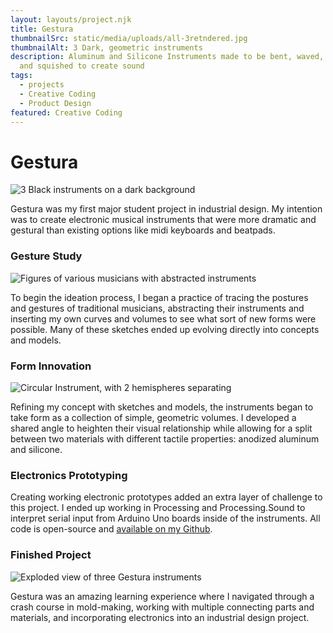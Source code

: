 ```yaml
---
layout: layouts/project.njk
title: Gestura
thumbnailSrc: static/media/uploads/all-3retndered.jpg
thumbnailAlt: 3 Dark, geometric instruments
description: Aluminum and Silicone Instruments made to be bent, waved, slapped
  and squished to create sound
tags:
  - projects
  - Creative Coding
  - Product Design
featured: Creative Coding
---
```

# Gestura

![3 Black instruments on a dark background](static/media/uploads/all-3_lightbg.jpg "Gestura")

Gestura was my first major student project in industrial design. My intention was to create electronic musical instruments that were more dramatic and gestural than existing options like midi keyboards and beatpads. 

### Gesture Study

![Figures of various musicians with abstracted instruments](static/media/uploads/gesture_study.png "Gesture Study")

To begin the ideation process, I began a practice of tracing the postures and gestures of traditional musicians, abstracting their instruments and inserting my own curves and volumes to see what sort of new forms were possible. Many of these sketches ended up evolving directly into concepts and models. 

### Form Innovation

![Circular Instrument, with 2 hemispheres separating](static/media/uploads/both_instr.jpg "Gestura Wave")

Refining my concept with sketches and models, the instruments began to take form as a collection of simple, geometric volumes. I developed a shared angle to heighten their visual relationship while allowing for a split between two materials with different tactile properties: anodized aluminum and silicone. 

### Electronics Prototyping

Creating working electronic prototypes added an extra layer of challenge to this project. I ended up working in Processing and Processing.Sound to interpret serial input from Arduino Uno boards inside of the instruments. All code is open-source and [available on my Github](https://github.com/mcdeeda/Gestura).

### Finished Project

![Exploded view of three Gestura instruments](static/media/uploads/brochure_2.jpg "Exploded views")

Gestura was an amazing learning experience where I navigated through a crash course in mold-making, working with multiple connecting parts and materials, and incorporating electronics into an industrial design project.